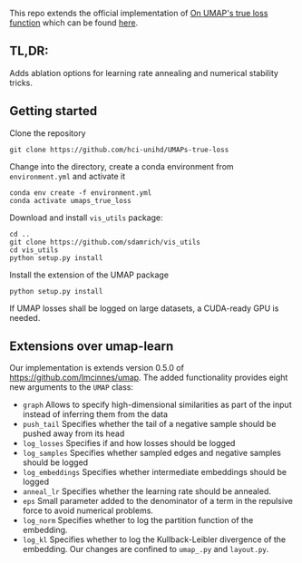 This repo extends the official implementation of 
[On UMAP's true loss function](https://arxiv.org/abs/2103.14608) which can be found [here](https://github.com/hci-unihd/UMAPs-true-loss).

## TL,DR:
Adds ablation options for learning rate annealing and numerical stability tricks.

## Getting started
Clone the repository
```
git clone https://github.com/hci-unihd/UMAPs-true-loss
```

Change into the directory, create a conda environment from `environment.yml` and activate it
```
conda env create -f environment.yml
conda activate umaps_true_loss
```

Download and install `vis_utils` package:
```
cd ..
git clone https://github.com/sdamrich/vis_utils
cd vis_utils
python setup.py install
```


Install the extension of the UMAP package
```
python setup.py install
```


If UMAP losses shall be logged on large datasets, a CUDA-ready GPU is needed.

## Extensions over umap-learn
Our implementation is extends version 0.5.0 of https://github.com/lmcinnes/umap. The added functionality provides 
eight new arguments to the `UMAP` class:
  * `graph` Allows to specify high-dimensional similarities as part of the input instead of inferring them from the data
  * `push_tail` Specifies whether the tail of a negative sample should be pushed away from its head
  * `log_losses` Specifies if and how losses should be logged
  * `log_samples` Specifies whether sampled edges and negative samples should be logged
  * `log_embeddings` Specifies whether intermediate embeddings should be logged
  * `anneal_lr` Specifies whether the learning rate should be annealed.
  * `eps` Small parameter added to the denominator of a term in the repulsive force to avoid numerical problems.
  * `log_norm` Specifies whether to log the partition function of the embedding.
  * `log_kl` Specifies whether to log the Kullback-Leibler divergence of the embedding.
Our changes are confined to `umap_.py` and `layout.py`.